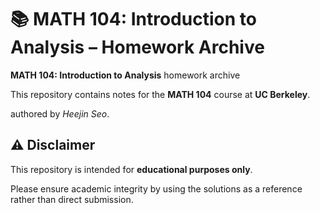 # 📚 MATH 104: Introduction to Analysis – Homework Archive

**MATH 104: Introduction to Analysis** homework archive

This repository contains notes for the **MATH 104** course at **UC Berkeley**.

authored by *Heejin Seo*.

## ⚠️ Disclaimer
This repository is intended for **educational purposes only**.  

Please ensure academic integrity by using the solutions as a reference rather than direct submission.
